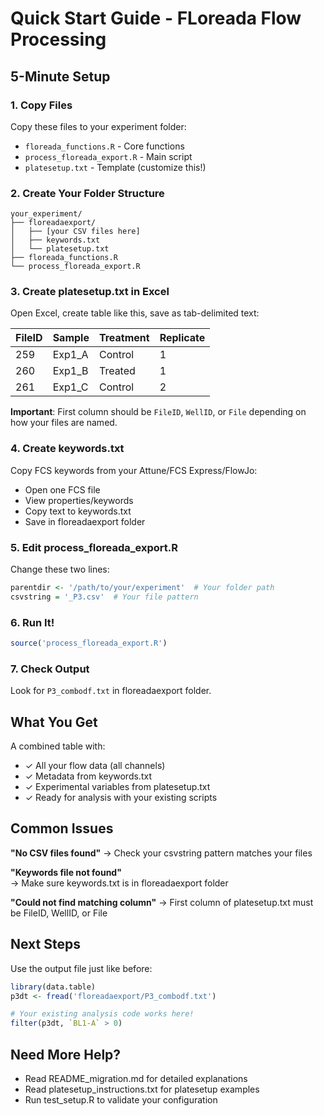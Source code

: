 # Quick Start Guide - FLoreada Flow Processing

## 5-Minute Setup

### 1. Copy Files
Copy these files to your experiment folder:
- `floreada_functions.R` - Core functions
- `process_floreada_export.R` - Main script  
- `platesetup.txt` - Template (customize this!)

### 2. Create Your Folder Structure
```
your_experiment/
├── floreadaexport/
│   ├── [your CSV files here]
│   ├── keywords.txt
│   └── platesetup.txt
├── floreada_functions.R
└── process_floreada_export.R
```

### 3. Create platesetup.txt in Excel

Open Excel, create table like this, save as tab-delimited text:

| FileID | Sample | Treatment | Replicate |
|--------|--------|-----------|-----------|
| 259    | Exp1_A | Control   | 1         |
| 260    | Exp1_B | Treated   | 1         |
| 261    | Exp1_C | Control   | 2         |

**Important**: First column should be `FileID`, `WellID`, or `File` depending on how your files are named.

### 4. Create keywords.txt

Copy FCS keywords from your Attune/FCS Express/FlowJo:
- Open one FCS file
- View properties/keywords
- Copy text to keywords.txt
- Save in floreadaexport folder

### 5. Edit process_floreada_export.R

Change these two lines:
```r
parentdir <- '/path/to/your/experiment'  # Your folder path
csvstring = '_P3.csv'  # Your file pattern
```

### 6. Run It!
```r
source('process_floreada_export.R')
```

### 7. Check Output
Look for `P3_combodf.txt` in floreadaexport folder.

## What You Get

A combined table with:
- ✓ All your flow data (all channels)
- ✓ Metadata from keywords.txt
- ✓ Experimental variables from platesetup.txt
- ✓ Ready for analysis with your existing scripts

## Common Issues

**"No CSV files found"**
→ Check your csvstring pattern matches your files

**"Keywords file not found"**  
→ Make sure keywords.txt is in floreadaexport folder

**"Could not find matching column"**
→ First column of platesetup.txt must be FileID, WellID, or File

## Next Steps

Use the output file just like before:
```r
library(data.table)
p3dt <- fread('floreadaexport/P3_combodf.txt')

# Your existing analysis code works here!
filter(p3dt, `BL1-A` > 0)
```

## Need More Help?
- Read README_migration.md for detailed explanations
- Read platesetup_instructions.txt for platesetup examples
- Run test_setup.R to validate your configuration
